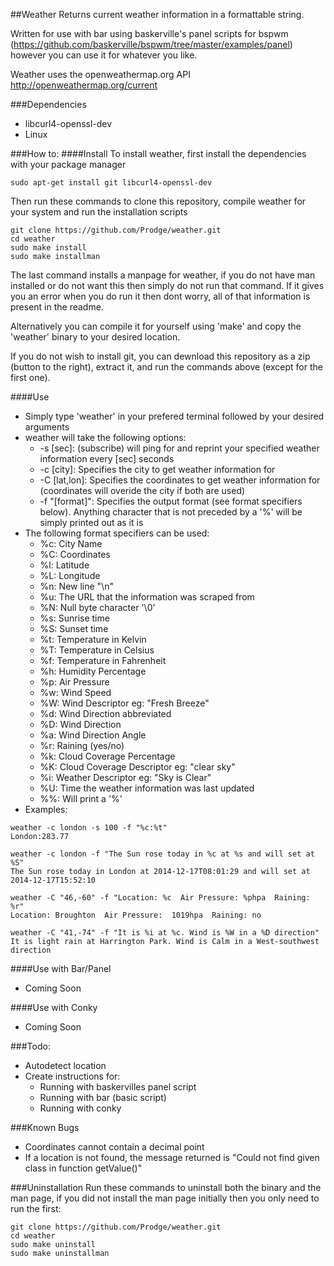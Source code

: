 ##Weather
Returns current weather information in a formattable string.

Written for use with bar using baskerville's panel scripts for bspwm (https://github.com/baskerville/bspwm/tree/master/examples/panel) however you can use it for whatever you like.

Weather uses the openweathermap.org API http://openweathermap.org/current

###Dependencies
- libcurl4-openssl-dev
- Linux

###How to:
####Install
To install weather, first install the dependencies with your package manager
```
sudo apt-get install git libcurl4-openssl-dev
```
Then run these commands to clone this repository, compile weather for your system and run the installation scripts
```
git clone https://github.com/Prodge/weather.git
cd weather
sudo make install
sudo make installman
```
The last command installs a manpage for weather, if you do not have man installed or do not want this then simply do not run that command. If it gives you an error when you do run it then dont worry, all of that information is present in the readme.

Alternatively you can compile it for yourself using 'make' and copy the 'weather' binary to your desired location.

If you do not wish to install git, you can dewnload this repository as a zip (button to the right), extract it, and run the commands above (except for the first one).

####Use
- Simply type 'weather' in your prefered terminal followed by your desired arguments
- weather will take the following options:
    - -s [sec]: (subscribe) will ping for and reprint your specified weather information every [sec] seconds
    - -c [city]: Specifies the city to get weather information for
    - -C [lat,lon]: Specifies the coordinates to get weather information for (coordinates will overide the city if both are used)
    - -f "[format]": Specifies the output format (see format specifiers below). Anything character that is not preceded by a '%' will be simply printed out as it is
- The following format specifiers can be used:
    - %c: City Name
    - %C: Coordinates
    - %l: Latitude
    - %L: Longitude
    - %n: New line "\n"
    - %u: The URL that the information was scraped from
    - %N: Null byte character '\0'
    - %s: Sunrise time
    - %S: Sunset time
    - %t: Temperature in Kelvin
    - %T: Temperature in Celsius
    - %f: Temperature in Fahrenheit
    - %h: Humidity Percentage
    - %p: Air Pressure
    - %w: Wind Speed
    - %W: Wind Descriptor eg: "Fresh Breeze"
    - %d: Wind Direction abbreviated
    - %D: Wind Direction
    - %a: Wind Direction Angle
    - %r: Raining (yes/no)
    - %k: Cloud Coverage Percentage
    - %K: Cloud Coverage Descriptor eg: "clear sky"
    - %i: Weather Descriptor eg: "Sky is Clear"
    - %U: Time the weather information was last updated
    - %%: Will print a '%'
- Examples:
```
weather -c london -s 100 -f "%c:%t"
London:283.77
```
```
weather -c london -f "The Sun rose today in %c at %s and will set at %S"
The Sun rose today in London at 2014-12-17T08:01:29 and will set at 2014-12-17T15:52:10
```
```
weather -C "46,-60" -f "Location: %c  Air Pressure: %phpa  Raining: %r"
Location: Broughton  Air Pressure:  1019hpa  Raining: no
```
```
weather -C "41,-74" -f "It is %i at %c. Wind is %W in a %D direction"
It is light rain at Harrington Park. Wind is Calm in a West-southwest direction
```

####Use with Bar/Panel
- Coming Soon

####Use with Conky
- Coming Soon

###Todo:
- Autodetect location
- Create instructions for:
    - Running with baskervilles panel script
    - Running with bar (basic script)
    - Running with conky

###Known Bugs
- Coordinates cannot contain a decimal point
- If a location is not found, the message returned is "Could not find given class in function getValue()"

###Uninstallation
Run these commands to uninstall both the binary and the man page, if you did not install the man page initially then you only need to run the first:
```
git clone https://github.com/Prodge/weather.git
cd weather
sudo make uninstall
sudo make uninstallman
```
